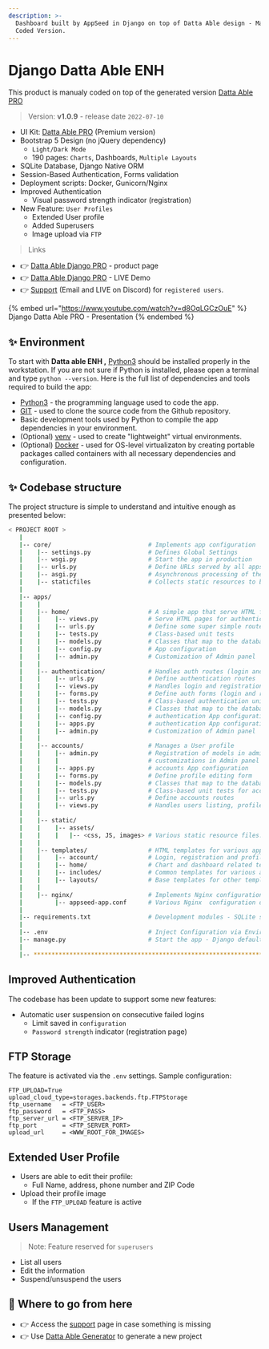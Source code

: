 ```yaml
---
description: >-
  Dashboard built by AppSeed in Django on top of Datta Able design - Manual
  Coded Version.
---
```


# Django Datta Able ENH

This product is manualy coded on top of the generated version [Datta Able PRO](datta-able-pro.md)

> Version: **v1.0.9** - release date `2022-07-10`

* UI Kit: [Datta Able PRO](https://appseed.us/product/datta-able/) (Premium version)
* Bootstrap 5 Design (no jQuery dependency)
  * `Light/Dark Mode`
  * 190 pages: `Charts`, Dashboards, `Multiple Layouts`
* SQLite Database, Django Native ORM
* Session-Based Authentication, Forms validation
* Deployment scripts: Docker, Gunicorn/Nginx
* Improved Authentication
  * Visual password strength indicator (registration)
* New Feature: `User Profiles`
  * Extended User profile
  * Added Superusers
  * Image upload via `FTP`

> Links

* 👉 [Datta Able Django PRO](https://appseed.us/product/datta-able-pro/django/) - product page
* 👉 [Datta Able Django PRO](https://django-datta-able-enh.appseed-srv1.com/) - LIVE Demo
* 👉 [Support](https://appseed.us/support) (Email and LIVE on Discord) for `registered users`.

{% embed url="https://www.youtube.com/watch?v=d8OqLGCzOuE" %}
Django Datta Able PRO - Presentation
{% endembed %}

## ✨ Environment

To start with **Datta able ENH ,** [Python3](https://www.python.org/) should be installed properly in the workstation. If you are not sure if Python is installed, please open a terminal and type `python --version`. Here is the full list of dependencies and tools required to build the app:

* [Python3](https://www.python.org/) - the programming language used to code the app.
* [GIT](https://git-scm.com/) - used to clone the source code from the Github repository.
* Basic development tools used by Python to compile the app dependencies in your environment.
* (Optional) [venv](https://docs.python.org/3/library/venv.html) - used to create "lightweight" virtual environments.
* (Optional) [Docker](https://www.docker.com/) - used for OS-level virtualizaton by creating portable packages called containers with all necessary dependencies and configuration.&#x20;

## ✨ Codebase structure

The project structure is simple to understand and intuitive enough as presented below:



```bash
< PROJECT ROOT >
   |
   |-- core/                           # Implements app configuration
   |    |-- settings.py                # Defines Global Settings
   |    |-- wsgi.py                    # Start the app in production
   |    |-- urls.py                    # Define URLs served by all apps/nodes
   |    |-- asgi.py                    # Asynchronous processing of the request
   |    |-- staticfiles                # Collects static resources to be served in production
   |
   |-- apps/
   |    |
   |    |-- home/                      # A simple app that serve HTML files
   |    |    |-- views.py              # Serve HTML pages for authenticated users
   |    |    |-- urls.py               # Define some super simple routes
   |    |    |-- tests.py              # Class-based unit tests
   |    |    |-- models.py             # Classes that map to the database table
   |    |    |-- config.py             # App configuration
   |    |    |-- admin.py              # Customization of Admin panel
   |    |
   |    |-- authentication/            # Handles auth routes (login and register)
   |    |    |-- urls.py               # Define authentication routes  
   |    |    |-- views.py              # Handles login and registration  
   |    |    |-- forms.py              # Define auth forms (login and register) 
   |    |    |-- tests.py              # Class-based authentication unit tests
   |    |    |-- models.py             # Classes that map to the database table
   |    |    |-- config.py             # authentication App configuration
   |    |    |-- apps.py               # authentication App configuration
   |    |    |-- admin.py              # Customization of Admin panel
   |    |
   |    |-- accounts/                  # Manages a User profile
   |    |    |-- admin.py              # Registration of models in admin and 
   |    |    |                         # customizations in Admin panel 
   |    |    |-- apps.py               # accounts App configuration
   |    |    |-- forms.py              # Define profile editing form 
   |    |    |-- models.py             # Classes that map to the database table
   |    |    |-- tests.py              # Class-based unit tests for accounts app
   |    |    |-- urls.py               # Define accounts routes  
   |    |    |-- views.py              # Handles users listing, profile edits, and deleting of accounts  
   |    |
   |    |-- static/
   |    |    |-- assets/
   |    |    |   |-- <css, JS, images> # Various static resource files.
   |    |
   |    |-- templates/                 # HTML templates for various apps
   |    |    |-- account/              # Login, registration and profile templates 
   |    |    |-- home/                 # Chart and dashboard related templates
   |    |    |-- includes/             # Common templates for various apps
   |    |    |-- layouts/              # Base templates for other templates
   |    |
   |    |-- nginx/                     # Implements Nginx configuration 
   |         |-- appseed-app.conf      # Various Nginx  configuration directives
   |
   |-- requirements.txt                # Development modules - SQLite storage
   |
   |-- .env                            # Inject Configuration via Environment
   |-- manage.py                       # Start the app - Django default start script
   |
   |-- ************************************************************************
```



## Improved Authentication

The codebase has been update to support some new features:

* Automatic user suspension on consecutive failed logins
  * Limit saved in `configuration`
  * `Password strength` indicator (registration page)

## FTP Storage

The feature is activated via the `.env` settings. Sample configuration:

```
FTP_UPLOAD=True
upload_cloud_type=storages.backends.ftp.FTPStorage
ftp_username   = <FTP_USER>
ftp_password   = <FTP_PASS>
ftp_server_url = <FTP_SERVER_IP>
ftp_port       = <FTP_SERVER_PORT>
upload_url     = <WWW_ROOT_FOR_IMAGES>
```

## Extended User Profile

* Users are able to edit their profile:
  * Full Name, address, phone number and ZIP Code
* Upload their profile image
  * If the `FTP_UPLOAD` feature is active

## Users Management

> Note: Feature reserved for `superusers`

* List all users
* Edit the information
* Suspend/unsuspend the users

## 🚀 Where to go from here

* 👉 Access the [support](https://appseed.us/support/) page in case something is missing
* 👉 Use [Datta Able Generator](https://appseed.us/generator/datta-able/) to generate a new project
